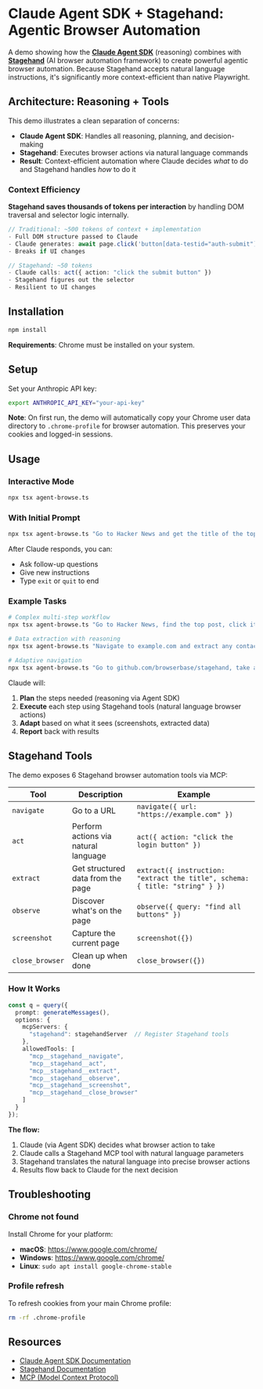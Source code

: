 # Claude Agent SDK + Stagehand: Agentic Browser Automation

A demo showing how the **[Claude Agent SDK](https://docs.claude.com/en/api/agent-sdk/overview)** (reasoning) combines with **[Stagehand](https://github.com/browserbase/stagehand)** (AI browser automation framework) to create powerful agentic browser automation. Because Stagehand accepts natural language instructions, it's significantly more context-efficient than native Playwright.

## Architecture: Reasoning + Tools

This demo illustrates a clean separation of concerns:

- **Claude Agent SDK**: Handles all reasoning, planning, and decision-making
- **Stagehand**: Executes browser actions via natural language commands
- **Result**: Context-efficient automation where Claude decides *what* to do and Stagehand handles *how* to do it

### Context Efficiency

**Stagehand saves thousands of tokens per interaction** by handling DOM traversal and selector logic internally.

```typescript
// Traditional: ~500 tokens of context + implementation
- Full DOM structure passed to Claude
- Claude generates: await page.click('button[data-testid="auth-submit"][aria-label="Submit"]');
- Breaks if UI changes

// Stagehand: ~50 tokens
- Claude calls: act({ action: "click the submit button" })
- Stagehand figures out the selector
- Resilient to UI changes
```

## Installation

```bash
npm install
```

**Requirements**: Chrome must be installed on your system.

## Setup

Set your Anthropic API key:
```bash
export ANTHROPIC_API_KEY="your-api-key"
```

**Note**: On first run, the demo will automatically copy your Chrome user data directory to `.chrome-profile` for browser automation. This preserves your cookies and logged-in sessions.

## Usage

### Interactive Mode
```bash
npx tsx agent-browse.ts
```

### With Initial Prompt
```bash
npx tsx agent-browse.ts "Go to Hacker News and get the title of the top post"
```

After Claude responds, you can:
- Ask follow-up questions
- Give new instructions
- Type `exit` or `quit` to end

### Example Tasks

```bash
# Complex multi-step workflow
npx tsx agent-browse.ts "Go to Hacker News, find the top post, click it, and summarize what it's about"

# Data extraction with reasoning
npx tsx agent-browse.ts "Navigate to example.com and extract any contact information you can find"

# Adaptive navigation
npx tsx agent-browse.ts "Go to github.com/browserbase/stagehand, take a screenshot, then find and click the documentation link"
```

Claude will:
1. **Plan** the steps needed (reasoning via Agent SDK)
2. **Execute** each step using Stagehand tools (natural language browser actions)
3. **Adapt** based on what it sees (screenshots, extracted data)
4. **Report** back with results

## Stagehand Tools

The demo exposes 6 Stagehand browser automation tools via MCP:

| Tool | Description | Example |
|------|-------------|---------|
| `navigate` | Go to a URL | `navigate({ url: "https://example.com" })` |
| `act` | Perform actions via natural language | `act({ action: "click the login button" })` |
| `extract` | Get structured data from the page | `extract({ instruction: "extract the title", schema: { title: "string" } })` |
| `observe` | Discover what's on the page | `observe({ query: "find all buttons" })` |
| `screenshot` | Capture the current page | `screenshot({})` |
| `close_browser` | Clean up when done | `close_browser({})` |

### How It Works

```typescript
const q = query({
  prompt: generateMessages(),
  options: {
    mcpServers: {
      "stagehand": stagehandServer  // Register Stagehand tools
    },
    allowedTools: [
      "mcp__stagehand__navigate",
      "mcp__stagehand__act",
      "mcp__stagehand__extract",
      "mcp__stagehand__observe",
      "mcp__stagehand__screenshot",
      "mcp__stagehand__close_browser"
    ]
  }
});
```

**The flow:**
1. Claude (via Agent SDK) decides what browser action to take
2. Claude calls a Stagehand MCP tool with natural language parameters
3. Stagehand translates the natural language into precise browser actions
4. Results flow back to Claude for the next decision

## Troubleshooting

### Chrome not found

Install Chrome for your platform:
- **macOS**: https://www.google.com/chrome/
- **Windows**: https://www.google.com/chrome/
- **Linux**: `sudo apt install google-chrome-stable`

### Profile refresh

To refresh cookies from your main Chrome profile:
```bash
rm -rf .chrome-profile
```

## Resources

- [Claude Agent SDK Documentation](https://docs.claude.com/en/api/agent-sdk/overview)
- [Stagehand Documentation](https://github.com/browserbase/stagehand)
- [MCP (Model Context Protocol)](https://modelcontextprotocol.io)
